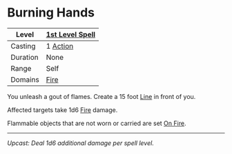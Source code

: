 # Burning Hands

| Level    | [1st Level Spell](1st%20Level%20Spells.md)          |
| -------- | --------------------------------------------------- |
| Casting  | 1 [Action](../../../../Game%20Procedures/Core%20Procedures/Action.md) |
| Duration | None                                                |
| Range    | Self                                                |
| Domains  | [Fire](../../Spell%20Domains/Fire.md)            |

You unleash a gout of flames. Create a 15 foot [Line](../../Areas%20of%20Effect/Line.md) in front of you.

Affected targets take 1d6 [Fire](../../../../Game%20Procedures/Combat/Damage%20Types/Fire.md) damage.

Flammable objects that are not worn or carried are set [On Fire](../../../../Game%20Procedures/Hazards/Elemental%20Hazards.md#On%20Fire).

---
*Upcast: Deal 1d6 additional damage per spell level.*
